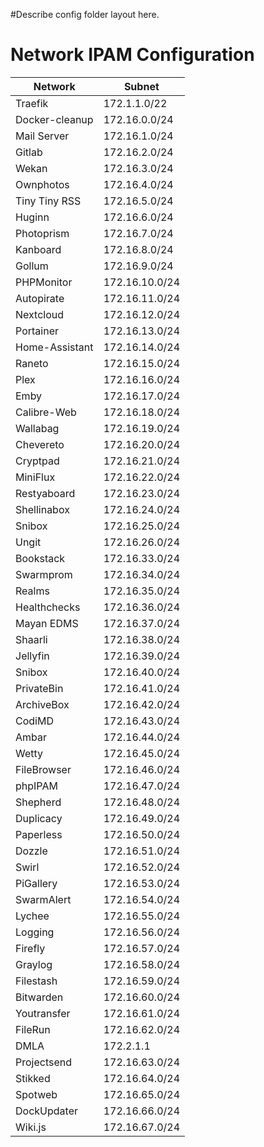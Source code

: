 #Describe config folder layout here.

# Network IPAM Configuration
| Network        | Subnet         |
|----------------|----------------|
| Traefik        | 172.1.1.0/22   |
| Docker-cleanup | 172.16.0.0/24  |
| Mail Server    | 172.16.1.0/24  |
| Gitlab         | 172.16.2.0/24  |
| Wekan          | 172.16.3.0/24  |
| Ownphotos      | 172.16.4.0/24  |
| Tiny Tiny RSS  | 172.16.5.0/24  |
| Huginn         | 172.16.6.0/24  |
| Photoprism     | 172.16.7.0/24  |
| Kanboard       | 172.16.8.0/24  |
| Gollum         | 172.16.9.0/24  |
| PHPMonitor     | 172.16.10.0/24 |
| Autopirate     | 172.16.11.0/24 |
| Nextcloud      | 172.16.12.0/24 |
| Portainer      | 172.16.13.0/24 |
| Home-Assistant | 172.16.14.0/24 |
| Raneto         | 172.16.15.0/24 |
| Plex           | 172.16.16.0/24 |
| Emby           | 172.16.17.0/24 |
| Calibre-Web    | 172.16.18.0/24 |
| Wallabag       | 172.16.19.0/24 |
| Chevereto      | 172.16.20.0/24 |
| Cryptpad       | 172.16.21.0/24 |
| MiniFlux       | 172.16.22.0/24 |
| Restyaboard    | 172.16.23.0/24 |
| Shellinabox    | 172.16.24.0/24 |
| Snibox         | 172.16.25.0/24 |
| Ungit          | 172.16.26.0/24 |
| Bookstack      | 172.16.33.0/24 |
| Swarmprom      | 172.16.34.0/24 |
| Realms         | 172.16.35.0/24 |
| Healthchecks   | 172.16.36.0/24 |
| Mayan EDMS     | 172.16.37.0/24 |
| Shaarli        | 172.16.38.0/24 |
| Jellyfin       | 172.16.39.0/24 |
| Snibox         | 172.16.40.0/24 |
| PrivateBin     | 172.16.41.0/24 |
| ArchiveBox     | 172.16.42.0/24 |
| CodiMD         | 172.16.43.0/24 |
| Ambar          | 172.16.44.0/24 |
| Wetty          | 172.16.45.0/24 |
| FileBrowser    | 172.16.46.0/24 |
| phpIPAM        | 172.16.47.0/24 |
| Shepherd       | 172.16.48.0/24 |
| Duplicacy      | 172.16.49.0/24 |
| Paperless      | 172.16.50.0/24 |
| Dozzle         | 172.16.51.0/24 |
| Swirl          | 172.16.52.0/24 |
| PiGallery      | 172.16.53.0/24 |
| SwarmAlert     | 172.16.54.0/24 |
| Lychee         | 172.16.55.0/24 |
| Logging        | 172.16.56.0/24 |
| Firefly        | 172.16.57.0/24 |
| Graylog        | 172.16.58.0/24 |
| Filestash      | 172.16.59.0/24 |
| Bitwarden      | 172.16.60.0/24 |
| Youtransfer    | 172.16.61.0/24 |
| FileRun        | 172.16.62.0/24 |
| DMLA           | 172.2.1.1      |
| Projectsend    | 172.16.63.0/24 |
| Stikked        | 172.16.64.0/24 |
| Spotweb        | 172.16.65.0/24 |
| DockUpdater    | 172.16.66.0/24 |
| Wiki.js        | 172.16.67.0/24 |
